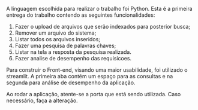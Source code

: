 A linguagem escolhida para realizar o trabalho foi Python.
Esta é a primeira entrega do trabalho contendo as seguintes funcionalidades: 

1. Fazer o upload de arquivos que serão indexados para posterior busca;
2. Remover um arquivo do sistema;
3. Listar todos os arquivos inseridos;
4. Fazer uma pesquisa de palavras chaves;
5. Listar na tela a resposta da pesquisa realizada.
6. Fazer analise de desempenho das requisicoes. 


Para construir o Front-end, visando uma maior usabilidade, foi utilizado o streamlit. A primeira aba contém um espaço para as consultas e na segunda para análise de desempenho
da aplicação.

Ao rodar a aplicação, atente-se a porta que está sendo utilizada. Caso necessário, faça a alteração.
